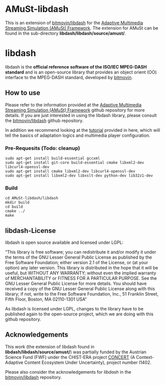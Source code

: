 # AMuSt-libdash

This is an extension of [bitmovin/libdash](https://github.com/bitmovin/libdash) for the [Adaptive Multimedia Streaming Simulation (AMuSt) Framework](https://github.com/ChristianKreuzberger/AMuSt-Simulator). The extension for AMuSt can be found in the sub-directory **libdash/libdash/source/amust/**.

# libdash

libdash is the **official reference software of the ISO/IEC MPEG-DASH standard** and is an open-source library that provides an object orient (OO) interface to the MPEG-DASH standard, developed by [bitmovin](http://www.bitmovin.com).


## How to use

Please refer to the information provided at the [Adaptive Multimedia Streaming Simulation (AMuSt) Framework](https://github.com/ChristianKreuzberger/AMuSt-Simulator) github repository for more details. If you are just interested in using the libdash library, please consult the [bitmovin/libdash](https://github.com/bitmovin/libdash) github repository.

In addition we recommend looking at the [tutorial](tutorial.md) provided in here, which will tell the basics of adaptation logics and multimedia player configuration.

### Pre-Requesits (Todo: cleanup)

    sudo apt-get install build-essential gccxml
    sudo apt-get install git-core build-essential cmake libxml2-dev libcurl4-openssl-dev
    sudo apt-get install cmake libxml2-dev libcurl4-openssl-dev
    sudo apt-get install libxml2-dev libxslt-dev python-dev lib32z1-dev

### Build

    cd AMuSt-libdash/libdash
    mkdir build
    cd build
    cmake ../
    make

## libdash-License

libdash is open source available and licensed under LGPL:

“This library is free software; you can redistribute it and/or modify it under the terms of the GNU Lesser General Public License as published by the Free Software Foundation; either version 2.1 of the License, or (at your option) any later version.
This library is distributed in the hope that it will be useful, but WITHOUT ANY WARRANTY; without even the implied warranty of MERCHANTABILITY or FITNESS FOR A PARTICULAR PURPOSE. See the GNU Lesser General Public License for more details.
You should have received a copy of the GNU Lesser General Public License along with this library; if not, write to the Free Software Foundation, Inc., 51 Franklin Street, Fifth Floor, Boston, MA 02110-1301 USA“

As libdash is licensed under LGPL, changes to the library have to be published again to the open-source project, which we are doing with this github repository.



## Acknowledgements
This work (the extension of libdash found in **libdash/libdash/source/amust/**) was partially funded by the Austrian Science Fund (FWF) under the CHIST-ERA project [CONCERT](http://www.concert-project.org/) 
(A Context-Adaptive Content Ecosystem Under Uncertainty), project number I1402.

Please also consider the acknowledgements for *libdash* in the [bitmovin/libdash](https://github.com/bitmovin/libdash) repository.
